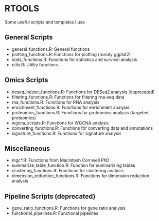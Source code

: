 # RTOOLS

Some useful scripts and templates I use

## General Scripts

* general_functions.R: General functions
* plotting_functions.R: Functions for plotting (mainly ggplot2)
* stats_functions.R: Functions for statistics and survival analysis
* utils.R: Utility functions

## Omics Scripts

* deseq_helper_functions.R: Functions for DESeq2 analysis (deprecated)
* filtering_functions.R: Functions for filtering rna-seq data
* rna_functions.R: Functions for RNA analysis
* enrichment_functions.R: Functions for enrichment analysis
* proteomics_functions.R: Functions for proteomics analysis (targeted proteomics)
* wgcna_scripts.R: Functions for WGCNA analysis
* converting_functions.R: Functions for converting data and annotations
* signature_functions.R: Functions for signature analysis

## Miscellaneous

* mgc*.R: Functions from Macintosh Cornwell PhD
* summarize_table_function.R: Function for summarizing tables
* clustering_functions.R: Functions for clustering analysis
* dimension_reduction_functions.R: Functions for dimension reduction analysis

## Pipeline Scripts (deprecated)

* gene_ratio_functions.R: Functions for gene ratio analysis
* functional_pipelines.R: Functional pipelines
